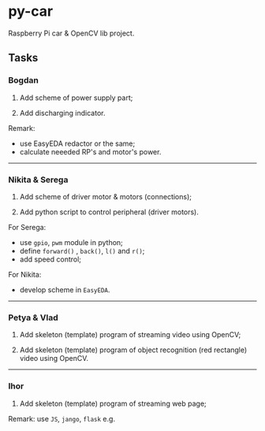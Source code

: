 # py-car
Raspberry Pi car &amp; OpenCV lib project.

## Tasks

### Bogdan

1. Add scheme of power supply part;

2. Add discharging indicator.

Remark: 
- use EasyEDA redactor or the same;
- calculate neeeded RP's and motor's power.

---

### Nikita & Serega

1. Add scheme of driver motor & motors (connections);

2. Add python script to control peripheral (driver motors).

For Serega: 
- use ``gpio``, ``pwm`` module in python;
- define ``forward()`` , ``back()``, ``l()`` and ``r()``;
- add speed control;

For Nikita: 
- develop scheme in ``EasyEDA``.

--- 

### Petya & Vlad

1. Add skeleton (template) program of streaming video using OpenCV; 

2. Add skeleton (template) program of object recognition (red rectangle) video using OpenCV.

---

### Ihor 

1. Add skeleton (template) program of streaming web page;

Remark: use ``JS``, ``jango``, ``flask`` e.g. 


